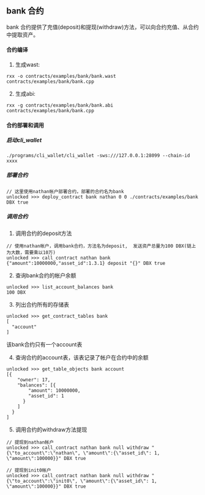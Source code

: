 bank 合约
---------
bank 合约提供了充值(deposit)和提现(withdraw)方法，可以向合约充值、从合约中提取资产。


#### 合约编译

1. 生成wast:
```
rxx -o contracts/examples/bank/bank.wast contracts/examples/bank/bank.cpp 
```

2. 生成abi:
```
rxx -g contracts/examples/bank/bank.abi contracts/examples/bank/bank.cpp 
```

#### 合约部署和调用

##### 启动cli_wallet
```
./programs/cli_wallet/cli_wallet -sws:///127.0.0.1:28099 --chain-id xxxx
```

##### 部署合约
```
// 这里使用nathan帐户部署合约，部署的合约名为bank
unlocked >>> deploy_contract bank nathan 0 0 ./contracts/examples/bank DBX true

```

##### 调用合约

1. 调用合约的deposit方法
```
// 使用nathan帐户，调用bank合约，方法名为deposit,  发送资产总量为100 DBX(链上为大数，需要乘以10万)
unlocked >>> call_contract nathan bank {"amount":10000000,"asset_id":1.3.1} deposit "{}" DBX true
```

2. 查询bank合约的帐户余额
```
unlocked >>> list_account_balances bank
100 DBX
```

3. 列出合约所有的存储表
```
unlocked >>> get_contract_tables bank
[
  "account"
]
```
该bank合约只有一个account表

4. 查询合约的account表，该表记录了帐户在合约中的余额
```
unlocked >>> get_table_objects bank account
[{
    "owner": 17,
    "balances": [{
        "amount": 10000000,
        "asset_id": 1
      }
    ]
  }
]
```

5. 调用合约的withdraw方法提现

```
// 提现到nathan帐户
unlocked >>> call_contract nathan bank null withdraw "{\"to_account\":\"nathan\", \"amount\":{\"asset_id\": 1, \"amount\":100000}}" DBX true

// 提现到init0帐户
unlocked >>> call_contract nathan bank null withdraw "{\"to_account\":\"init0\", \"amount\":{\"asset_id\": 1, \"amount\":100000}}" DBX true

```

